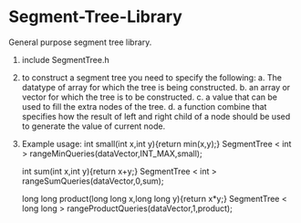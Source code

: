 # Segment-Tree-Library
General purpose segment tree library.

1. include SegmentTree.h

2. to construct a segment tree you need to specify the following:
   a. The datatype of array for which the tree is being constructed.
   b. an array or vector for which the tree is to be constructed.
   c. a value that can be used to fill the extra nodes of the tree.
   d. a function combine that specifies how the result of left and right child of a node
   should be used to generate the value of current node.

3. Example usage:
   int small(int x,int y){return min(x,y);}
   SegmentTree < int > rangeMinQueries(dataVector,INT_MAX,small);

   int sum(int x,int y){return x+y;}
   SegmentTree < int > rangeSumQueries(dataVector,0,sum);

   long long product(long long x,long long y){return x*y;}
   SegmentTree < long long > rangeProductQueries(dataVector,1,product);
